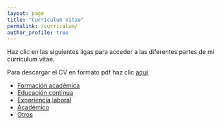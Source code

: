 ```yaml
---
layout: page
title: "Currículum Vitae"
permalink: /curriculum/
author_profile: true
---
```


Haz clic en las siguientes ligas para acceder a las diferentes partes de mi currículum vitae.

Para descargar el CV en formato pdf haz clic [aquí](../assets/pdf/CV_Rodrigo_Munoz_Espanol_Abr21.pdf).

* [Formación académica](./formacion_academica)
* [Educación continua](./educacion_continua)
* [Experiencia laboral](./experiencia_laboral)
* [Académico](../academico)
* [Otros](./cv_otros)
